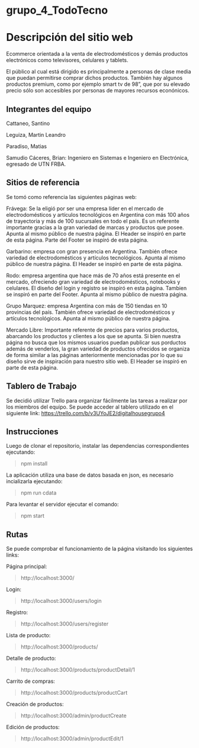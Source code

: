 # grupo_4_TodoTecno

<h1>Descripción del sitio web</h1>

Ecommerce orientada a la venta de electrodomésticos y demás productos electrónicos como televisores, celulares y tablets.

El público al cual está dirigido es principalmente a personas de clase media que puedan permitirse comprar dichos productos. También hay algunos productos premium, como por ejemplo smart tv de 98”, que por su elevado precio sólo son accesibles por personas de mayores recursos econónicos.

<h2>Integrantes del equipo</h2>

Cattaneo, Santino

Leguiza, Martin Leandro

Paradiso, Matias

Samudio Cáceres, Brian:
Ingeniero en Sistemas e Ingeniero en Electrónica, egresado de UTN FRBA.

<h2>Sitios de referencia</h2>

Se tomó como referencia las siguientes páginas web:

Frávega: Se la eligió por ser una empresa líder en el mercado de electrodomésticos y artículos tecnológicos en Argentina con más 100 años de trayectoria y más de 100 sucursales en todo el país.
Es un referente importante gracias a la gran variedad de marcas y productos que posee.
Apunta al mismo público de nuestra página. 
El Header se inspiró en parte de esta página.
Parte del Footer se inspiró de esta página.

Garbarino: empresa con gran presencia en Argentina. También ofrece variedad de electrodomésticos y artículos tecnológicos. Apunta al mismo público de nuestra página. El Header se inspiró en parte de esta página.

Rodo: empresa argentina que hace más de 70 años está presente en el mercado, ofreciendo gran variedad de electrodomésticos, notebooks y celulares. El diseño del login y registro se inspiró en esta página. Tambien se inspiró en parte del Footer. Apunta al mismo público de nuestra página. 

Grupo Marquez: empresa Argentina con más de 150 tiendas en 10 provincias del país. También ofrece variedad de electrodomésticos y artículos tecnológicos. Apunta al mismo público de nuestra página. 

Mercado Libre: Importante referente de precios para varios productos, abarcando los productos y clientes a los que se apunta. Si bien nuestra página no busca que los mismos usuarios puedan publicar sus porductos además de venderlos, la gran variedad de productos ofrecidos se organiza de forma similar a las páginas anteriormente mencionadas por lo que su diseño sirve de inspiración para nuestro sitio web. El Header se inspiró en parte de esta página.

<h2>Tablero de Trabajo</h2>

Se decidió utilizar Trello para organizar fácilmente las tareas a realizar por los miembros del equipo.
Se puede acceder al tablero utilizado en el siguiente link: https://trello.com/b/v3UYoJE2/digitalhousegrupo4

<h2>Instrucciones</h2>

Luego de clonar el repositorio, instalar las dependencias correspondientes ejecutando: 
> npm install 

La aplicación utiliza una base de datos basada en json, es necesario incializarla ejecutando:
> npm run cdata

Para levantar el servidor ejecutar el comando:
> npm start

<h2>Rutas</h2>

Se puede comprobar el funcionamiento de la página visitando los siguientes links:

Página principal:
> http://localhost:3000/

Login:
> http://localhost:3000/users/login

Registro: 
> http://localhost:3000/users/register

Lista de producto:
> http://localhost:3000/products/

Detalle de producto:
> http://localhost:3000/products/productDetail/1

Carrito de compras:
> http://localhost:3000/products/productCart

Creación de productos:
> http://localhost:3000/admin/productCreate

Edición de productos:
> http://localhost:3000/admin/productEdit/1

